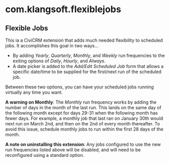 # com.klangsoft.flexiblejobs

## Flexible Jobs

This ia a CiviCRM extension that adds much needed flexibility to scheduled jobs. It accomplishes this goal in two ways...

- By adding *Yearly*, *Quarterly*, *Monthly*, and *Weekly* run frequencies to the exiting options of *Daily*, *Hourly*, and *Always*.
- A date picker is added to the *Add/Edit Scheduled Job* form that allows a specific date/time to be supplied for the first/next run of the scheduled job.

Between these two options, you can have your scheduled jobs running virtually any time you want.

**A warning on Monthly**: The *Monthly* run frequency works by adding the number of days in the month of the last run. This lands on the same day of the following month except for days 29-31 when the following month has fewer days. For example, a monthly job that last ran on January 30th would next run on March 2nd, and then on the 2nd of every month thereafter. To avoid this issue, schedule monthly jobs to run within the first 28 days of the month.

**A note on uninstalling this extension**: Any jobs configured to use the new run frequencies listed above will be disabled, and will need to be reconfigured using a standard option.

